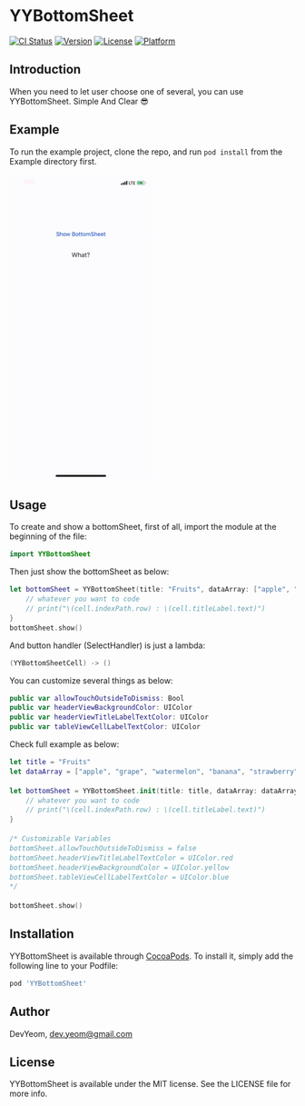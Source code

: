 # YYBottomSheet

[![CI Status](https://img.shields.io/travis/Yeom/YYBottomSheet.svg?style=flat)](https://travis-ci.org/Yeom/YYBottomSheet)
[![Version](https://img.shields.io/cocoapods/v/YYBottomSheet.svg?style=flat)](https://cocoapods.org/pods/YYBottomSheet)
[![License](https://img.shields.io/cocoapods/l/YYBottomSheet.svg?style=flat)](https://cocoapods.org/pods/YYBottomSheet)
[![Platform](https://img.shields.io/cocoapods/p/YYBottomSheet.svg?style=flat)](https://cocoapods.org/pods/YYBottomSheet)

## Introduction

When you need to let user choose one of several, you can use YYBottomSheet. Simple And Clear 😎

## Example

To run the example project, clone the repo, and run `pod install` from the Example directory first.

![](demo.gif)

## Usage

To create and show a bottomSheet, first of all, import the module at the beginning of the file:

```swift
import YYBottomSheet
```

Then just show the bottomSheet as below:

```swift
let bottomSheet = YYBottomSheet(title: "Fruits", dataArray: ["apple", "grape", "strawberry"]) { (cell) in
    // whatever you want to code
    // print("\(cell.indexPath.row) : \(cell.titleLabel.text)")
}
bottomSheet.show()
```

And button handler (SelectHandler) is just a lambda:

```swift
(YYBottomSheetCell) -> ()
```

You can customize several things as below:

```swift
public var allowTouchOutsideToDismiss: Bool
public var headerViewBackgroundColor: UIColor
public var headerViewTitleLabelTextColor: UIColor
public var tableViewCellLabelTextColor: UIColor
```

Check full example as below:

```swift
let title = "Fruits"
let dataArray = ["apple", "grape", "watermelon", "banana", "strawberry", "cherry", "pineapple", "pear"]

let bottomSheet = YYBottomSheet.init(title: title, dataArray: dataArray) { (cell) in
    // whatever you want to code
    // print("\(cell.indexPath.row) : \(cell.titleLabel.text)")
}

/* Customizable Variables
bottomSheet.allowTouchOutsideToDismiss = false
bottomSheet.headerViewTitleLabelTextColor = UIColor.red
bottomSheet.headerViewBackgroundColor = UIColor.yellow
bottomSheet.tableViewCellLabelTextColor = UIColor.blue
*/

bottomSheet.show()
```

## Installation

YYBottomSheet is available through [CocoaPods](https://cocoapods.org/pods/YYBottomSheet). To install
it, simply add the following line to your Podfile:

```ruby
pod 'YYBottomSheet'
```

## Author

DevYeom, dev.yeom@gmail.com

## License

YYBottomSheet is available under the MIT license. See the LICENSE file for more info.
